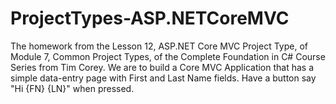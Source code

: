 # ProjectTypes-ASP.NETCoreMVC
The homework from the Lesson 12, ASP.NET Core MVC Project Type, of Module 7, Common Project Types, of the Complete Foundation in C# Course Series from Tim Corey. We are to build a Core MVC Application that has a simple data-entry page with First and Last Name fields. Have a button say "Hi {FN} {LN}" when pressed.
